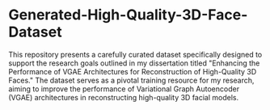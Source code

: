 # Generated-High-Quality-3D-Face-Dataset
This repository presents a carefully curated dataset specifically designed to support the research goals outlined in my dissertation titled "Enhancing the Performance of VGAE Architectures for Reconstruction of High-Quality 3D Faces." The dataset serves as a pivotal training resource for my research, aiming to improve the performance of Variational Graph Autoencoder (VGAE) architectures in reconstructing high-quality 3D facial models.
